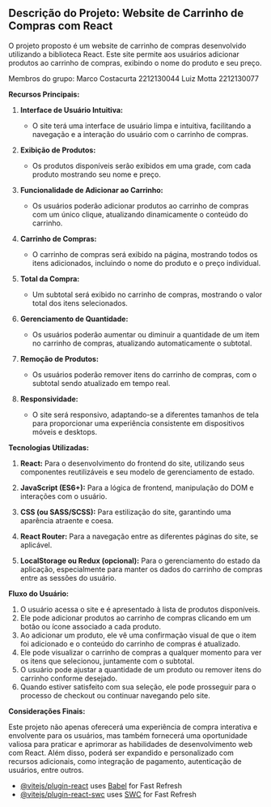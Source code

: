 ## **Descrição do Projeto: Website de Carrinho de Compras com React**

O projeto proposto é um website de carrinho de compras desenvolvido utilizando a biblioteca React. Este site permite aos usuários adicionar produtos ao carrinho de compras, exibindo o nome do produto e seu preço.

Membros do grupo:
Marco Costacurta 2212130044
Luiz Motta 2212130077

**Recursos Principais:**

1. **Interface de Usuário Intuitiva:**
   - O site terá uma interface de usuário limpa e intuitiva, facilitando a navegação e a interação do usuário com o carrinho de compras.

2. **Exibição de Produtos:**
   - Os produtos disponíveis serão exibidos em uma grade, com cada produto mostrando seu nome e preço.

3. **Funcionalidade de Adicionar ao Carrinho:**
   - Os usuários poderão adicionar produtos ao carrinho de compras com um único clique, atualizando dinamicamente o conteúdo do carrinho.

4. **Carrinho de Compras:**
   - O carrinho de compras será exibido na página, mostrando todos os itens adicionados, incluindo o nome do produto e o preço individual.

5. **Total da Compra:**
   - Um subtotal será exibido no carrinho de compras, mostrando o valor total dos itens selecionados.

6. **Gerenciamento de Quantidade:**
   - Os usuários poderão aumentar ou diminuir a quantidade de um item no carrinho de compras, atualizando automaticamente o subtotal.

7. **Remoção de Produtos:**
   - Os usuários poderão remover itens do carrinho de compras, com o subtotal sendo atualizado em tempo real.

8. **Responsividade:**
   - O site será responsivo, adaptando-se a diferentes tamanhos de tela para proporcionar uma experiência consistente em dispositivos móveis e desktops.

**Tecnologias Utilizadas:**

1. **React:** Para o desenvolvimento do frontend do site, utilizando seus componentes reutilizáveis e seu modelo de gerenciamento de estado.

2. **JavaScript (ES6+):** Para a lógica de frontend, manipulação do DOM e interações com o usuário.

3. **CSS (ou SASS/SCSS):** Para estilização do site, garantindo uma aparência atraente e coesa.

4. **React Router:** Para a navegação entre as diferentes páginas do site, se aplicável.

5. **LocalStorage ou Redux (opcional):** Para o gerenciamento do estado da aplicação, especialmente para manter os dados do carrinho de compras entre as sessões do usuário.

**Fluxo do Usuário:**

1. O usuário acessa o site e é apresentado à lista de produtos disponíveis.
2. Ele pode adicionar produtos ao carrinho de compras clicando em um botão ou ícone associado a cada produto.
3. Ao adicionar um produto, ele vê uma confirmação visual de que o item foi adicionado e o conteúdo do carrinho de compras é atualizado.
4. Ele pode visualizar o carrinho de compras a qualquer momento para ver os itens que selecionou, juntamente com o subtotal.
5. O usuário pode ajustar a quantidade de um produto ou remover itens do carrinho conforme desejado.
6. Quando estiver satisfeito com sua seleção, ele pode prosseguir para o processo de checkout ou continuar navegando pelo site.

**Considerações Finais:**

Este projeto não apenas oferecerá uma experiência de compra interativa e envolvente para os usuários, mas também fornecerá uma oportunidade valiosa para praticar e aprimorar as habilidades de desenvolvimento web com React. Além disso, poderá ser expandido e personalizado com recursos adicionais, como integração de pagamento, autenticação de usuários, entre outros.




- [@vitejs/plugin-react](https://github.com/vitejs/vite-plugin-react/blob/main/packages/plugin-react/README.md) uses [Babel](https://babeljs.io/) for Fast Refresh
- [@vitejs/plugin-react-swc](https://github.com/vitejs/vite-plugin-react-swc) uses [SWC](https://swc.rs/) for Fast Refresh

